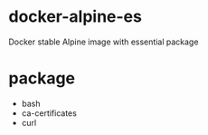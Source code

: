 # docker-alpine-es
Docker stable Alpine image with essential package

# package
- bash
- ca-certificates
- curl
